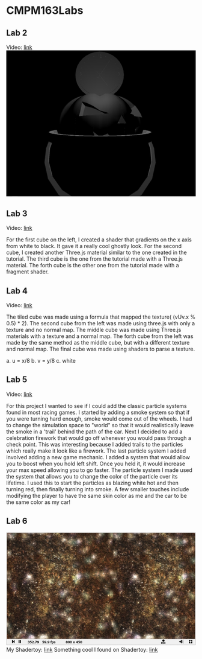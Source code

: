 # CMPM163Labs

## Lab 2

Video: [link](https://drive.google.com/file/d/1F82mxIKp4eEwQVWIswMUm7CMT9Kl9J8b/view?usp=sharing "Link to cubes video")
![](lab2/SanchitKeniPart2Models.png)

## Lab 3

Video: [link](https://drive.google.com/file/d/1-ocZeBH3URbb47b0JOQo5Os_0Ou92bHm/view?usp=sharing "Link to other cubes video")

For the first cube on the left, I created a shader that gradients on the x axis from white to black. It gave it a really cool ghostly look. For the second cube, I created another Three.js material similar to the one created in the tutorial. The third cube is the one from the tutorial made with a Three.js material. The forth cube is the other one from the tutorial made with a fragment shader.

## Lab 4
Video: [link](https://drive.google.com/file/d/1gFdLvhPXL-bivbOr8Zn0YwJ-b3Sa8HbJ/view?usp=sharing "link to yet another cubes video")

The tiled cube was made using a formula that mapped the texture( (vUv.x % 0.5) * 2). The second cube from the left was made using three.js with only a texture and no normal map. The middle cube was made using Three.js materials with a texture and a normal map. The forth cube from the left was made by the same method as the middle cube, but with a different texture and normal map. The final cube was made using shaders to parse a texture.

a. u = x/8
b. v = y/8
c. white

## Lab 5
Video: [link](https://drive.google.com/open?id=1Izm9lSazlhOq39EKCzf2hrjUJiOjP1P4 "link to something that isn't a cube video")

For this project I wanted to see if I could add the classic particle systems found in most racing games. I started by adding a smoke system so that if you were turning hard enough, smoke would come out of the wheels. I had to change the simulation space to "world" so that it would realistically leave the smoke in a 'trail' behind the path of the car. Next I decided to add a celebration firework that would go off whenever you would pass through a check point. This was interesting because I added trails to the particles which really make it look like a firework. The last particle system I added involved adding a new game mechanic. I added a system that would allow you to boost when you hold left shift. Once you held it, it would increase your max speed allowing you to go faster. The particle system I made used the system that allows you to change the color of the particle over its lifetime. I used this to start the particles as blazing white hot and then turning red, then finally turning into smoke. A few smaller touches include modifying the player to have the same skin color as me and the car to be the same color as my car!

## Lab 6
![](lab6/Step13.jpg)
My Shadertoy: [link](https://www.shadertoy.com/view/3dSBzz "link to another non cube video")
Something cool I found on Shadertoy: [link](https://www.shadertoy.com/view/XsBXWt "wow a third non cube video")
